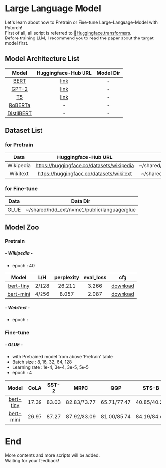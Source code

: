 # Large Language Model
Let's learn about how to Pretrain or Fine-tune Large-Language-Model with Pytorch!\
First of all, all script is referred to [🤗Huggingface.transformers](https://github.com/huggingface/transformers/tree/main).\
Before training LLM, I recommend you to read the paper about the target model first.

## Model Architecture List
|                                                     Model                                                      |                       Huggingface-Hub URL                       | Model Dir | 
|:--------------------------------------------------------------------------------------------------------------:|:---------------------------------------------------------------:|:---------:|
|                                 [BERT](https://arxiv.org/pdf/1810.04805v2.pdf)                                 | [link](https://huggingface.co/models?sort=trending&search=bert) |     -     |
| [GPT-2](https://cdn.openai.com/better-language-models/language_models_are_unsupervised_multitask_learners.pdf) | [link](https://huggingface.co/models?sort=trending&search=gpt2) |     -     |
|                                  [T5](https://arxiv.org/pdf/1910.10683v4.pdf)                                  |  [link](https://huggingface.co/models?sort=trending&search=t5)  |     -     | 
|                               [RoBERTa](https://arxiv.org/pdf/1907.11692v1.pdf)                                |                                -                                |     -     |
|                              [DistilBERT](https://arxiv.org/pdf/1910.01108v4.pdf)                              |                                -                                |     -     |



## Dataset List
### for Pretrain
|    Data     |             Huggingface-Hub URL             |                      Data Dir                      |
|:-----------:|:-------------------------------------------:|:--------------------------------------------------:|
|  Wikipedia  |  https://huggingface.co/datasets/wikipedia  |  ~/shared/hdd_ext/nvme1/public/language/wikipedia  |
|  Wikitext   |  https://huggingface.co/datasets/wikitext   |  ~/shared/hdd_ext/nvme1/public/language/wikitext   |
### for Fine-tune
| Data | Data Dir                                    |
|------|---------------------------------------------|
| GLUE | ~/shared/hdd_ext/nvme1/public/language/glue |

## Model Zoo
### Pretrain
##### - Wikipedia - 
  - epoch : 40

  |                          Model                          |  L/H  | perplexity | eval_loss |                                             cfg                                              | 
  |:-------------------------------------------------------:|:-----:|:----------:|:---------:|:--------------------------------------------------------------------------------------------:|
  | [bert-tiny](https://huggingface.co/prajjwal1/bert-tiny) | 2/128 |   26.211   |   3.266   | [download](https://drive.google.com/uc?export=download&id=1R7VYGkFPa41dMzbnEla1TJWBFrYnAU-Y) |
  | [bert-mini](https://huggingface.co/prajjwal1/bert-mini) | 4/256 |   8.057    |   2.087   | [download](https://drive.google.com/uc?export=download&id=1S9GuJG7IPI0ogmXhmbkFqJ8cdFCsY_pJ) |
##### - WebText -
  - epoch :
  

### Fine-tune
##### - GLUE -
  - with Pretrained model from above 'Pretrain' table
  - Batch size : 8, 16, 32, 64, 128
  - Learning rate : 1e-4, 3e-4, 3e-5, 5e-5
  - epoch : 4

  |                          Model                           | CoLA  |  SST-2  |     MRPC      |     QQP     |    STS-B    | MNLI  | QNLI  | WNLI  |  RTE  |                                             cfg                                              |
  |:--------------------------------------------------------:|:-----:|:-------:|:-------------:|:-----------:|:-----------:|:-----:|:-----:|:-----:|:-----:|:--------------------------------------------------------------------------------------------:|
  | [bert-tiny](https://huggingface.co/prajjwal1/bert-tiny)  | 17.39 |  83.03  |  82.83/73.77  | 65.71/77.47 | 40.85/40.28 | 57.31 | 64.29 | 59.15 | 58.84 | [download](https://drive.google.com/uc?export=download&id=1RyRXSx_9Rew2BTtUPigPhv3SHhMp6PUa) |
  | [bert-mini](https://huggingface.co/prajjwal1/bert-mini)  | 26.97 |  87.27  |  87.92/83.09  | 81.00/85.74 | 84.19/84.44 | 69.06 | 84.26 | 57.75 | 62.09 | [download](https://drive.google.com/uc?export=download&id=1UJU6vSTPDF67w9ueMfwm4gGUuJl-QYzU) |

# End
More contents and more scripts will be added.\
Waiting for your feedback!

